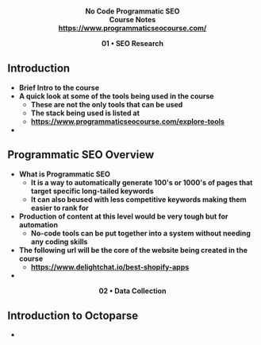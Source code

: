 <b><p align=center>                    
  No Code Programmatic SEO </br>
  Course Notes  
https://www.programmaticseocourse.com/

<p align=center>01 • SEO Research <br/>
  
Introduction
  -
  - Brief Intro to the course
  - A quick look at some of the tools being used in the course
    - These are not the only tools that can be used
    - The stack being used is listed at 
    - https://www.programmaticseocourse.com/explore-tools
  -

Programmatic SEO Overview
  -
  - What is Programmatic SEO
    - It is a way to automatically generate 100's or 1000's of pages that target specific long-tailed keywords
    - It can also beused with less competitive keywords making them easier to rank for
  - Production of content at this level would be very tough but for automation
    - No-code tools can be put together into a system without needing any coding skills
  - The following url will be the core of the website being created in the course
    - https://www.delightchat.io/best-shopify-apps
  -

<p align=center>02 • Data Collection <br />
  
Introduction to Octoparse
  -
  -
